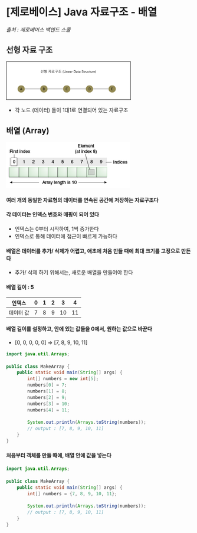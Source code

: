 # [제로베이스] Java 자료구조 - 배열

*출처 : 제로베이스 백엔드 스쿨*



## 선형 자료 구조

<img src="15_제로베이스_Java_자료구조.assets/image (11).png" alt="image (11)" style="zoom: 33%;" />

- 각 노드 (데이터) 들이 1대1로 연결되어 있는 자료구조







## 배열 (Array)

![objects-tenElementArray](15_제로베이스_Java_자료구조.assets/objects-tenElementArray.gif)



#### 여러 개의 동일한 자료형의 데이터를 연속된 공간에 저장하는 자료구조다

#### 각 데이터는 인덱스 번호와 매핑이 되어 있다

- 인덱스는 0부터 시작하여, 1씩 증가한다
- 인덱스로 통해 데이터에 접근이 빠르게 가능하다

#### 배열은 데이터를 추가/ 삭제가 어렵고, 애초에 처음 만들 때에 최대 크기를 고정으로 만든다

- 추가/ 삭제 하기 위해서는, 새로운 배열을 만들어야 한다



#### 배열 길이 : 5

|  인덱스   |  0   |  1   |  2   |  3   |  4   |
| :-------: | :--: | :--: | :--: | :--: | :--: |
| 데이터 값 |  7   |  8   |  9   |  10  |  11  |



#### 배열 길이를 설정하고, 안에 있는 값들을 0에서, 원하는 값으로 바꾼다

- [0, 0, 0, 0, 0] => [7, 8, 9, 10, 11]

```java
import java.util.Arrays;

public class MakeArray {
	public static void main(String[] args) {
        int[] numbers = new int[5];
        numbers[0] = 7;
        numbers[1] = 8;
        numbers[2] = 9;
        numbers[3] = 10;
        numbers[4] = 11;
        
        System.out.println(Arrays.toString(numbers));
        // output : [7, 8, 9, 10, 11]
	}
}
```



#### 처음부터 객체를 만들 때에, 배열 안에 값을 넣는다

```java
import java.util.Arrays;

public class MakeArray {
	public static void main(String[] args) {
        int[] numbers = {7, 8, 9, 10, 11};
        
        System.out.println(Arrays.toString(numbers));
        // output : [7, 8, 9, 10, 11]
	}
}
```

